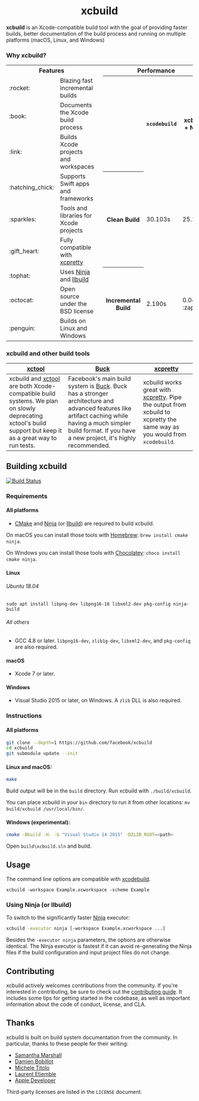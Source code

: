 
<h1 align="center">
  <!--<img src="xcbuild_logo.jpg" alt="Facebook xcbuild" />-->
  xcbuild
</h1>

**xcbuild** is an Xcode-compatible build tool with the goal of providing faster builds, better documentation of the build process and running on multiple platforms (macOS, Linux, and Windows)

### Why xcbuild?

<table>
  <tr>
    <th colspan="2">Features</th>
    <th rowspan="10"></th>
    <th colspan="3">Performance</th>
  </tr>
  <tr><td>:rocket:</td><td>Blazing fast incremental builds</td><th rowspan="3"></th><th rowspan="3"><code>xcodebuild</code></th><th rowspan="3">xcbuild + Ninja</th></tr>
  <tr><td>:book:</td><td>Documents the Xcode build process</td></tr>
  <tr><td>:link:</td><td>Builds Xcode projects and workspaces</td></tr>
  <tr><td>:hatching_chick:</td><td>Supports Swift apps and frameworks</td><th rowspan="3">Clean Build</th><td rowspan="3">30.103s</td><td rowspan="3">25.122s</td></tr>
  <tr><td>:sparkles:</td><td>Tools and libraries for Xcode projects</td></tr>
  <tr><td>:gift_heart:</td><td>Fully compatible with <a href="https://github.com/supermarin/xcpretty">xcpretty</a></td></tr>
  <tr><td>:tophat:</td><td>Uses <a href="https://ninja-build.org/">Ninja</a> and <a href="https://github.com/apple/swift-llbuild">llbuild</a></td><th rowspan="3">Incremental Build</th><td rowspan="3">2.190s</td><td rowspan="3">0.046s :zap:</td></tr>
  <tr><td>:octocat:</td><td>Open source under the BSD license</td></tr>
  <tr><td>:penguin:</td><td>Builds on Linux and Windows</td></tr>
</table>

### xcbuild and other build tools

[xctool](https://github.com/facebook/xctool) | [Buck](https://github.com/facebook/buck) | [xcpretty](https://github.com/supermarin/xcpretty)
----|----|---
xcbuild and [xctool](https://github.com/facebook/xctool) are both Xcode-compatible build systems. We plan on slowly deprecating xctool's build support but keep it as a great way to run tests. | Facebook's main build system is [Buck](https://buckbuild.com). Buck has a stronger architecture and advanced features like artifact caching while having a much simpler build format. If you have a new project, it's highly recommended. | xcbuild works great with [xcpretty](https://github.com/supermarin/xcpretty). Pipe the output from xcbuild to xcpretty the same way as you would from `xcodebuild`.

## Building xcbuild

[![Build Status](https://travis-ci.org/facebook/xcbuild.svg?branch=master)](https://travis-ci.org/facebook/xcbuild)

### Requirements

#### All platforms

- [CMake](http://www.cmake.org) and [Ninja](https://ninja-build.org/) (or [llbuild](https://github.com/apple/swift-llbuild)) are required to build xcbuild.  

On macOS you can install those tools with [Homebrew](https://brew.sh/): `brew install cmake ninja`.

On Windows you can install those tools with [Chocolatey](https://chocolatey.org): `choco install cmake ninja`.

#### Linux

###### Ubuntu 18.04
`sudo apt install libpng-dev libpng16-16 libxml2-dev pkg-config ninja-build`

###### All others
- GCC 4.8 or later. `libpng16-dev`, `zlib1g-dev`, `libxml2-dev`, and `pkg-config` are also required.

#### macOS
- Xcode 7 or later.

#### Windows 
- Visual Studio 2015 or later, on Windows. A `zlib` DLL is also required.

### Instructions 

#### All platforms

```sh
git clone --depth=1 https://github.com/facebook/xcbuild
cd xcbuild
git submodule update --init
```
#### Linux and macOS:

```sh
make
```

Build output will be in the `build` directory. Run xcbuild with `./build/xcbuild`.

You can place xcbuild in your `bin` directory to run it from other locations: `mv build/xcbuild /usr/local/bin/`.

#### Windows (experimental):

```sh
cmake -Bbuild -H. -G "Visual Studio 14 2015" -DZLIB_ROOT=<path>
```

Open `build\xcbuild.sln` and build.


## Usage

The command line options are compatible with [xcodebuild](https://developer.apple.com/library/mac/documentation/Darwin/Reference/ManPages/man1/xcodebuild.1.html).

```
xcbuild -workspace Example.xcworkspace -scheme Example
```

### Using Ninja (or llbuild)

To switch to the significantly faster [Ninja](https://ninja-build.org/) executor:

```sh
xcbuild -executor ninja [-workspace Example.xcworkspace ...]
```

Besides the `-executor ninja` parameters, the options are otherwise identical. The Ninja executor is fastest if it can avoid re-generating the Ninja files if the build configuration and input project files do not change.

## Contributing

xcbuild actively welcomes contributions from the community. If you're interested in contributing, be sure to check out the [contributing guide](https://github.com/facebook/xcbuild/blob/master/CONTRIBUTING.md). It includes some tips for getting started in the codebase, as well as important information about the code of conduct, license, and CLA.

## Thanks

xcbuild is built on build system documentation from the community. In particular, thanks to these people for their writing:

 - [Samantha Marshall](http://pewpewthespells.com)
 - [Damien Bobillot](http://maxao.free.fr/xcode-plugin-interface/)
 - [Michele Titolo](http://michele.io)
 - [Laurent Etiemble](http://www.monobjc.net/xcode-project-file-format.html)
 - [Apple Developer](https://developer.apple.com/legacy/library/documentation/DeveloperTools/Conceptual/XcodeBuildSystem/Xcode_Build_System.pdf)

Third-party licenses are listed in the `LICENSE` document.
